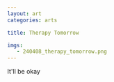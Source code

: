```yaml
---
layout: art
categories: arts

title: Therapy Tomorrow

imgs:
   - 240408_therapy_tomorrow.png
---
```


It'll be okay